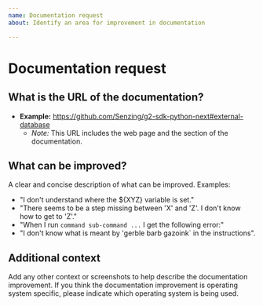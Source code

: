 ```yaml
---
name: Documentation request
about: Identify an area for improvement in documentation

---
```

# Documentation request

## What is the URL of the documentation?

- **Example:** <https://github.com/Senzing/g2-sdk-python-next#external-database>
  - *Note:*  This URL includes the web page and the section of the documentation.

## What can be improved?

A clear and concise description of what can be improved.
Examples:

- "I don't understand where the ${XYZ} variable is set."
- "There seems to be a step missing between 'X' and 'Z'.   I don't know how to get to 'Z'."
- "When I run `command sub-command ...`  I get the following error:"
- "I don't know what is meant by 'gerble barb gazoink` in the instructions".

## Additional context

Add any other context or screenshots to help describe the documentation improvement.
If you think the documentation improvement is operating system specific,
please indicate which operating system is being used.
